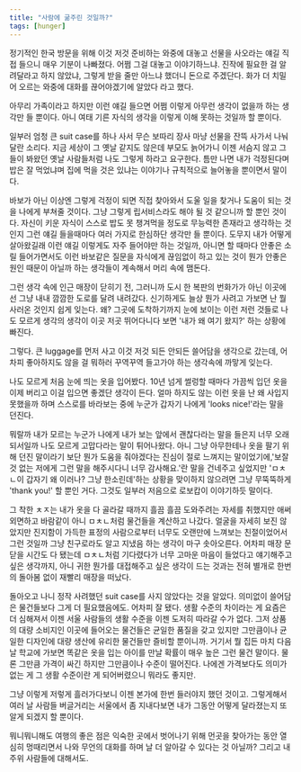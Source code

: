 ```yaml
---
title: "사람에 굶주린 것일까?"
tags: [hunger]
---
```


정기적인 한국 방문을 위해 이것 저것 준비하는 와중에 대놓고 선물을 사오라는 얘길 직접 들으니 매우 기분이 나빠졌다. 어쩜 그걸 대놓고 이야기하느냐. 진작에 필요한 걸 알려달라고 하지 않았냐, 그렇게 받을 줄만 아느냐 했더니 돈으로 주겠단다. 화가 더 치밀어 오르는 와중에 대화를 끊어야겠기에 알았다 라고 했다.

아무리 가족이라고 하지만 이런 얘길 들으면 어쩜 이렇게 아무런 생각이 없을까 하는 생각만 들 뿐이다. 아니 여태 기른 자식의 생각을 이렇게 이해 못하는 것일까 할 뿐이다. 

일부러 엄청 큰 suit case를 하나 사서 무슨 보따리 장사 마냥 선물을 잔뜩 사가서 나눠달란 소리다. 지금 세상이 그 옛날 같지도 않은데 부모도 늙어가니 이젠 서슴지 않고 그들이 봐왔던 옛날 사람들처럼 나도 그렇게 하라고 요구한다. 틈만 나면 내가 걱정된다며 밥은 잘 먹었냐며 집에 먹을 것은 있냐는 이야기나 규칙적으로 늘어놓을 뿐이면서 말이다. 

바보가 아닌 이상엔 그렇게 걱정이 되면 직접 찾아와서 도울 일을 찾거나 도움이 되는 것을 나에게 부쳐줄 것이다. 그냥 그렇게 립서비스라도 해야 될 것 같으니까 할 뿐인 것이다. 자신이 키운 자식이 스스로 밥도 못 챙겨먹을 정도로 무능력한 존재라고 생각하는 것인지 그런 얘길 들을때마다 여러 가지로 한심하단 생각만 들 뿐이다. 도무지 내가 어떻게 살아왔길래 이런 얘길 이렇게도 자주 들어야만 하는 것일까, 아니면 할 때마다 안좋은 소릴 들어가면서도 이런 바보같은 질문을 자식에게 끊임없이 하고 있는 것이 뭔가 안좋은 원인 때문이 아닐까 하는 생각들이 계속해서 머리 속에 맴돈다. 

그런 생각 속에 인근 매장이 닫히기 전, 그러니까 도시 한 복판의 번화가가 아닌 이곳에선 그냥 내내 깜깜한 도로를 달려 내려갔다. 신기하게도 늘상 뭔가 사려고 가보면 난 뭘 사러온 것인지 쉽게 잊는다. 왜? 그곳에 도착하기까지 눈에 보이는 이런 저런 것들로 나도 모르게 생각의 생각이 이곳 저곳 뛰어다니다 보면 '내가 왜 여기 왔지?' 하는 상황에 빠진다.

그렇다. 큰 luggage를 먼저 사고 이것 저것 되든 안되든 쓸어담을 생각으로 갔는데, 어차피 좋아하지도 않을 걸 뭐하러 꾸역꾸역 들고가야 하는 생각속에 까맣게 잊는다. 

나도 모르게 처음 눈에 띄는 옷을 입어봤다. 10년 넘게 썰렁할 때마다 가끔씩 입던 옷을 이제 버리고 이걸 입으면 좋겠단 생각이 든다. 얼마 하지도 않는 이런 옷을 난 왜 사입지 못했을까 하며 스스로를 바라보는 중에 누군가 갑자기 나에게 'looks nice!'라는 말을 던진다. 

뭐랄까 내가 모르는 누군가 나에게 내가 보는 앞에서 괜찮다라는 말을 들은지 너무 오래되서일까 나도 모르게 고맙다라는 말이 튀어나왔다. 아니 그냥 아무한테나 옷을 팔기 위해 던진 말이라기 보단 뭔가 도움을 줘야겠다는 진심이 절로 느껴지는 말이었기에,'보잘 것 없는 저에게 그런 말을 해주시다니 너무 감사해요.'란 말을 건네주고 싶었지만 'ㅁㅊㄴ이 갑자기 왜 이러나? 그냥 한소린데'하는 상황을 맞이하지 않으려면 그냥 무뚝뚝하게 'thank you!' 할 뿐인 거다. 그것도 일부러 저음으로 로보캅이 이야기하듯 말이다.

그 착한 ㅊㅈ는 내가 옷을 다 골라갈 때까지 흘끔 흘끔 도와주려는 자세를 취했지만 애써 외면하고 바람같이 아니 ㅁㅊㄴ처럼 물건들을 계산하고 나갔다. 얼굴을 자세히 보진 않았지만 진지함이 가득한 표정의 사람으로부터 너무도 오랜만에 느껴보는 친절이었어서 그런 것일까 그냥 친구로라도 알고 지냈음 하는 생각이 마구 솟아오른다. 어차피 매장 문닫을 시간도 다 됐는데 ㅁㅊㄴ처럼 기다렸다가 너무 고마운 마음이 들었다고 얘기해주고 싶은 생각까지, 아니 귀한 뭔가를 대접해주고 싶은 생각이 드는 것과는 전혀 별개로 한번의 돌아봄 없이 재빨리 매장을 떠났다.

돌아오고 나니 정작 사려했던 suit case를 사지 않았다는 것을 알았다. 의미없이 쓸어담은 물건들보다 그게 더 필요했음에도. 어차피 잘 됐다. 생활 수준의 차이라는 게 요즘은 더 심해져서 이젠 서울 사람들의 생활 수준을 이젠 도저히 따라갈 수가 없다. 그저 상품의 대량 소비지인 이곳에 들어오는 물건들은 균일한 품질을 갖고 있지만 그만큼이나 균일한 디자인에 대량 생산에 유리한 물건들만 즐비할 뿐이니까. 거기서 뭘 집든 마치 다음 날 학교에 가보면 똑같은 옷을 입는 아이를 만날 확률이 매우 높은 그런 물건 말이다. 물론 그만큼 가격이 싸긴 하지만 그만큼이나 수준이 떨어진다. 나에겐 가격보다도 의미가 없는 게 그 생활 수준이란 게 되어버렸으니 뭐라도 좋지만.

그냥 이렇게 저렇게 흘러가다보니 이젠 본가에 한번 들러야지 했던 것이고. 그렇게해서 여러 날 사람들 버글거리는 서울에서 좀 지내다보면 내가 그동안 어떻게 달라졌는지 또 알게 되겠지 할 뿐이다. 

뭐니뭐니해도 여행의 좋은 점은 익숙한 곳에서 벗어나기 위해 먼곳을 찾아가는 동안 열심히 멍때리면서 나와 무언의 대화를 하며 날 더 알아갈 수 있다는 것 아닐까? 그리고 내 주위 사람들에 대해서도.